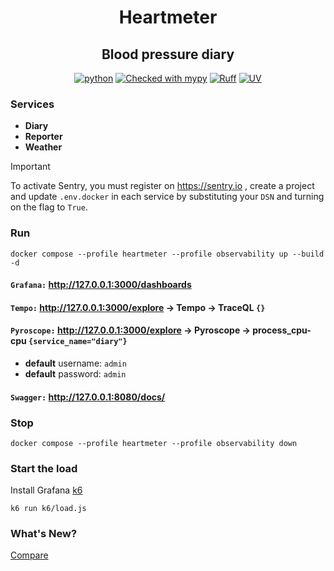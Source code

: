 <div align="center">

# Heartmeter
## Blood pressure diary

[![python](https://img.shields.io/badge/python-3.13-blue)](https://www.python.org/)
[![Checked with mypy](https://www.mypy-lang.org/static/mypy_badge.svg)](https://mypy-lang.org/)
[![Ruff](https://img.shields.io/endpoint?url=https://raw.githubusercontent.com/astral-sh/ruff/main/assets/badge/v2.json)](https://github.com/astral-sh/ruff)
[![UV](https://img.shields.io/endpoint?url=https://raw.githubusercontent.com/astral-sh/uv/main/assets/badge/v0.json)](https://github.com/astral-sh/uv)

</div>

### Services
- **Diary**
- **Reporter**
- **Weather**

> [!IMPORTANT]
> To activate Sentry, you must register on https://sentry.io , create a project and update `.env.docker` 
> in each service by substituting your `DSN` and turning on the flag to `True`.

### Run

```shell
docker compose --profile heartmeter --profile observability up --build -d
```

#### `Grafana:` http://127.0.0.1:3000/dashboards
#### `Tempo:` http://127.0.0.1:3000/explore -> **Tempo** -> **TraceQL** `{}`
#### `Pyroscope:` http://127.0.0.1:3000/explore -> **Pyroscope** -> **process_cpu-cpu** `{service_name="diary"}`
- **default** username: `admin`
- **default** password: `admin`
#### `Swagger:` http://127.0.0.1:8080/docs/

### Stop
```shell
docker compose --profile heartmeter --profile observability down
```

### Start the load
Install Grafana [k6](https://grafana.com/docs/k6/latest/set-up/install-k6/)

```shell
k6 run k6/load.js
```

### What's New?

[Compare](https://github.com/draincoder/heartmeter/compare/4-tracing...5-profiling)
